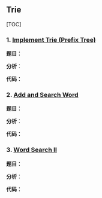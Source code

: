 ## **Trie**

[TOC]

### 1. [Implement Trie (Prefix Tree)](https://leetcode.com/problems/implement-trie-prefix-tree)

**题目**：



**分析**：



**代码**：

### 2. [Add and Search Word](https://leetcode.com/problems/add-and-search-word-data-structure-design)

**题目**：



**分析**：



**代码**：

### 3. [Word Search II](https://leetcode.com/problems/word-search-ii/)

**题目**：



**分析**：



**代码**：

